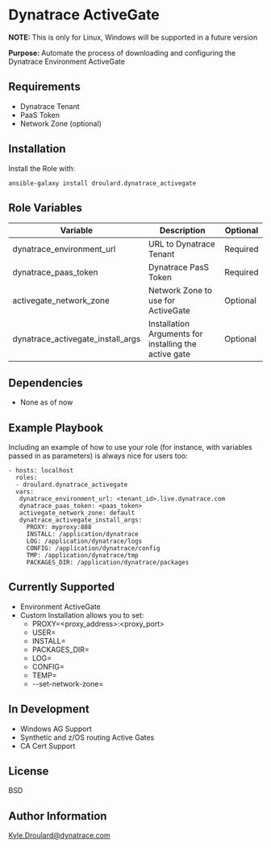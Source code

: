 Dynatrace ActiveGate
=========
<strong>NOTE: </strong> This is only for Linux, Windows will be supported in a future version

<strong>Purpose: </strong> Automate the process of downloading and configuring the Dynatrace Environment ActiveGate

Requirements
------------
+ Dynatrace Tenant
+ PaaS Token 
+ Network Zone (optional)

Installation
------------
Install the Role with: 
```
ansible-galaxy install droulard.dynatrace_activegate
```

Role Variables
--------------
| Variable      | Description | Optional |
| ----------- | ----------- | ----------- |
| dynatrace_environment_url      | URL to Dynatrace Tenant | Required |
| dynatrace_paas_token   | Dynatrace PasS Token        | Required |
| activegate_network_zone   | Network Zone to use for ActiveGate        | Optional |
| dynatrace_activegate_install_args   | Installation Arguments for installing the active gate    | Optional |


Dependencies
------------
+ None as of now



Example Playbook
----------------

Including an example of how to use your role (for instance, with variables passed in as parameters) is always nice for users too:

    - hosts: localhost
      roles:
      - droulard.dynatrace_activegate
      vars: 
       dynatrace_environment_url: <tenant_id>.live.dynatrace.com
       dynatrace_paas_token: <paas_token>
       activegate_network_zone: default
       dynatrace_activegate_install_args:
         PROXY: myproxy:888
         INSTALL: /application/dynatrace
         LOG: /application/dynatrace/logs
         CONFIG: /application/dynatrace/config
         TMP: /application/dynatrace/tmp
         PACKAGES_DIR: /application/dynatrace/packages

Currently Supported
---
+ Environment ActiveGate
+ Custom Installation allows you to set:
    + PROXY=<proxy_address>:<proxy_port>
    + USER=<user>
    + INSTALL=<folder>
    + PACKAGES_DIR=<folder>
    + LOG=<folder>
    + CONFIG=<folder>
    + TEMP=<folder>
    + --set-network-zone=<name>

In Development
---
+ Windows AG Support
+ Synthetic and z/OS routing Active Gates
+ CA Cert Support


License
-------

BSD

Author Information
------------------

Kyle.Droulard@dynatrace.com
